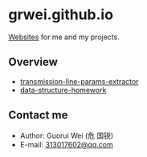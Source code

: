 # grwei.github.io

[Websites](https://grwei.github.io/) for me and my projects.

## Overview

- [transmission-line-params-extractor](https://grwei.github.io/transmission-line-params-extractor/)
- [data-structure-homework](https://grwei.github.io/data-structure-homework/)

## Contact me

- Author: Guorui Wei (危 国锐)
- E-mail: 313017602@qq.com

